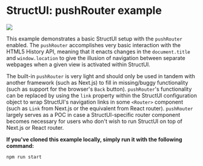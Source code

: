 # StructUI: pushRouter example

![](https://raw.githubusercontent.com/jaredgorski/StructUI/master/examples/pushrouter/.media/pushrouter-demo.gif)

This example demonstrates a basic StructUI setup with the `pushRouter` enabled. The `pushRouter` accomplishes very basic interaction with the HTML5 History API, meaning that it enacts changes in the `document.title` and `window.location` to give the illusion of navigation between separate webpages when a given view is activated within StructUI.

The built-in `pushRouter` is very light and should only be used in tandem with another framework (such as Next.js) to fill in missing/buggy functionality (such as support for the browser's `Back` button). `pushRouter`'s functionality can be replaced by using the `link` property within the StructUI configuration object to wrap StructUI's navigation links in some `<Router>` component (such as `Link` from Next.js or the equivalent from React router). `pushRouter` largely serves as a POC in case a StructUI-specific router component becomes necessary for users who don't wish to run StructUI on top of Next.js or React router.

**If you've cloned this example locally, simply run it with the following command:**
```
npm run start
```

